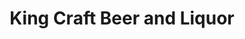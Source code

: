 ---
title: "King Craft Beer and Liquor"
url: /white-lake/king-craft-beer-and-liquor/
shop: Spirituosen
---